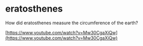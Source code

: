 # eratosthenes
How did eratosthenes measure the circumference of the earth?


[https://www.youtube.com/watch?v=Mw30CgaXiQw](https://www.youtube.com/watch?v=Mw30CgaXiQw)
